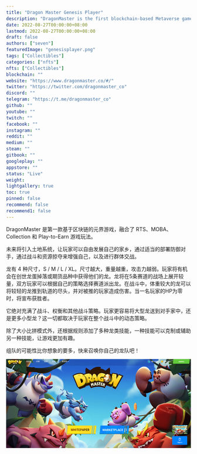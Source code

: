```yaml
---
title: "Dragon Master Genesis Player"
description: "DragonMaster is the first blockchain-based Metaverse game that blends RT"
date: 2022-08-27T00:00:00+08:00
lastmod: 2022-08-27T00:00:00+08:00
draft: false
authors: ["seven"]
featuredImage: "genesisplayer.png"
tags: ["Collectibles"]
categories: ["nfts"]
nfts: ["Collectibles"]
blockchain: ""
website: "https://www.dragonmaster.co/#/"
twitter: "https://twitter.com/dragonmaster_co"
discord: ""
telegram: "https://t.me/dragonmaster_co"
github: ""
youtube: ""
twitch: ""
facebook: ""
instagram: ""
reddit: ""
medium: ""
steam: ""
gitbook: ""
googleplay: ""
appstore: ""
status: "Live"
weight: 
lightgallery: true
toc: true
pinned: false
recommend: false
recommend1: false
---
```

DragonMaster 是第一款基于区块链的元界游戏，融合了 RTS、MOBA、Collection 和 Play-to-Earn 游戏玩法。

未来将引入土地系统，让玩家可以自由发展自己的家乡，通过适当的部署防御对手，通过战斗和资源掠夺来增强自己，以及进行群体交战。

龙有 4 种尺寸，S / M / L / XL。尺寸越大，重量越重，攻击力越弱。玩家将有机会在创世龙蛋掉落或期货品种中获得他们的龙。龙将在5条赛道的战场上展开较量，双方玩家可以根据自己的策略选择赛道派出龙。在战斗中，体重较大的龙可以将较轻的龙推到轨道的尽头，并对被推的玩家造成伤害。当一名玩家的HP为零时，将宣布获胜者。

它绝对充满了战斗、权衡和其他战斗策略。玩家更容易将大型龙送到对手家中，还是更多小型龙？这一切都取决于玩家在整个战斗中的动态策略。

除了大小比拼模式外，还根据规则添加了多种龙类技能，一种技能可以克制或辅助另一种技能，让游戏更加有趣。

组队的可能性比你想象的要多，快来召唤你自己的龙队吧！

![nft](1661577782424.png)